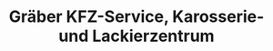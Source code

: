 ---
title: "Gräber KFZ-Service, Karosserie- und Lackierzentrum"
url: /ober-ramstadt/graeber-kfz-service-karosserie-und-lackierzentrum/
shop: Autowerkstatt
---
